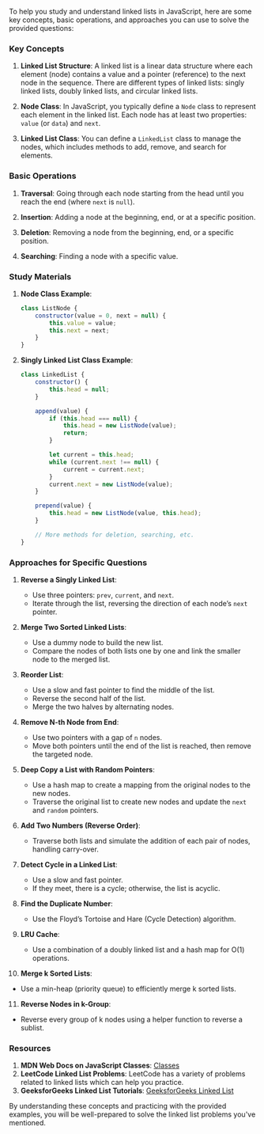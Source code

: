 To help you study and understand linked lists in JavaScript, here are some key concepts, basic operations, and approaches you can use to solve the provided questions:

### Key Concepts

1. **Linked List Structure**: A linked list is a linear data structure where each element (node) contains a value and a pointer (reference) to the next node in the sequence. There are different types of linked lists: singly linked lists, doubly linked lists, and circular linked lists.

2. **Node Class**: In JavaScript, you typically define a `Node` class to represent each element in the linked list. Each node has at least two properties: `value` (or `data`) and `next`.

3. **Linked List Class**: You can define a `LinkedList` class to manage the nodes, which includes methods to add, remove, and search for elements.

### Basic Operations

1. **Traversal**: Going through each node starting from the head until you reach the end (where `next` is `null`).

2. **Insertion**: Adding a node at the beginning, end, or at a specific position.

3. **Deletion**: Removing a node from the beginning, end, or a specific position.

4. **Searching**: Finding a node with a specific value.

### Study Materials

1. **Node Class Example**:
   ```javascript
   class ListNode {
       constructor(value = 0, next = null) {
           this.value = value;
           this.next = next;
       }
   }
   ```

2. **Singly Linked List Class Example**:
   ```javascript
   class LinkedList {
       constructor() {
           this.head = null;
       }

       append(value) {
           if (this.head === null) {
               this.head = new ListNode(value);
               return;
           }

           let current = this.head;
           while (current.next !== null) {
               current = current.next;
           }
           current.next = new ListNode(value);
       }

       prepend(value) {
           this.head = new ListNode(value, this.head);
       }

       // More methods for deletion, searching, etc.
   }
   ```

### Approaches for Specific Questions

1. **Reverse a Singly Linked List**:
   - Use three pointers: `prev`, `current`, and `next`.
   - Iterate through the list, reversing the direction of each node’s `next` pointer.

2. **Merge Two Sorted Linked Lists**:
   - Use a dummy node to build the new list.
   - Compare the nodes of both lists one by one and link the smaller node to the merged list.

3. **Reorder List**:
   - Use a slow and fast pointer to find the middle of the list.
   - Reverse the second half of the list.
   - Merge the two halves by alternating nodes.

4. **Remove N-th Node from End**:
   - Use two pointers with a gap of `n` nodes.
   - Move both pointers until the end of the list is reached, then remove the targeted node.

5. **Deep Copy a List with Random Pointers**:
   - Use a hash map to create a mapping from the original nodes to the new nodes.
   - Traverse the original list to create new nodes and update the `next` and `random` pointers.

6. **Add Two Numbers (Reverse Order)**:
   - Traverse both lists and simulate the addition of each pair of nodes, handling carry-over.

7. **Detect Cycle in a Linked List**:
   - Use a slow and fast pointer.
   - If they meet, there is a cycle; otherwise, the list is acyclic.

8. **Find the Duplicate Number**:
   - Use the Floyd’s Tortoise and Hare (Cycle Detection) algorithm.

9. **LRU Cache**:
   - Use a combination of a doubly linked list and a hash map for O(1) operations.

10. **Merge k Sorted Lists**:
   - Use a min-heap (priority queue) to efficiently merge k sorted lists.

11. **Reverse Nodes in k-Group**:
   - Reverse every group of k nodes using a helper function to reverse a sublist.

### Resources

1. **MDN Web Docs on JavaScript Classes**: [Classes](https://developer.mozilla.org/en-US/docs/Web/JavaScript/Reference/Classes)
2. **LeetCode Linked List Problems**: LeetCode has a variety of problems related to linked lists which can help you practice.
3. **GeeksforGeeks Linked List Tutorials**: [GeeksforGeeks Linked List](https://www.geeksforgeeks.org/data-structures/linked-list/)

By understanding these concepts and practicing with the provided examples, you will be well-prepared to solve the linked list problems you've mentioned.